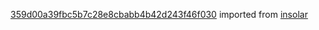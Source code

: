 [359d00a39fbc5b7c28e8cbabb4b42d243f46f030](https://github.com/insolar/insolar/commit/359d00a39fbc5b7c28e8cbabb4b42d243f46f030) imported from [insolar](https://github.com/insolar/insolar)
